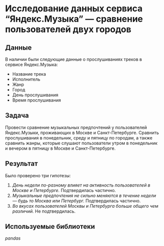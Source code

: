 # Исследование данных сервиса “Яндекс.Музыка” — сравнение пользователей двух городов


## Данные

В наличии были следующие данные о прослушиваниях треков в сервисе Яндекс.Музыка:
- Название трека
- Исполнитель
- Жанр
- Город
- День прослушивания
- Время прослушивания

## Задача

Провести сравнение музыкальных предпочтений у пользователей Яндекс.Музыки, проживающих в Москве и Санкт-Петербурге. Сравнить прослушивания в понедельник, среду и пятницу по городам, а также сравнить жанры, которые слушают пользователи утром в понедельник и вечером в пятницу в Москве и Санкт-Петербурге.  

## Результат

Было проверено три гипотезы:

1) *День недели по-разному влияет на активность пользователей в Москве и Петербурге.* Подтвердилась частично. 
2) *Музыкальные предпочтения не сильно меняются в течение недели — будь то Москва или Петербург.* Подтвердилась частично.
3) *Во вкусах пользователей Москвы и Петербурга больше общего чем различий.* Не подтвердилась.

## Используемые библиотеки
*pandas*
